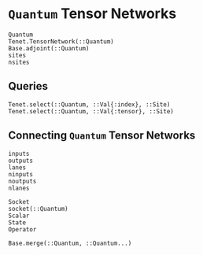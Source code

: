 # `Quantum` Tensor Networks

```@docs
Quantum
Tenet.TensorNetwork(::Quantum)
Base.adjoint(::Quantum)
sites
nsites
```

## Queries

```@docs
Tenet.select(::Quantum, ::Val{:index}, ::Site)
Tenet.select(::Quantum, ::Val{:tensor}, ::Site)
```

## Connecting `Quantum` Tensor Networks

```@docs
inputs
outputs
lanes
ninputs
noutputs
nlanes
```

```@docs
Socket
socket(::Quantum)
Scalar
State
Operator
```

```@docs
Base.merge(::Quantum, ::Quantum...)
```
